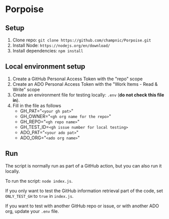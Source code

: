 # Porpoise

## Setup

1. Clone repo: `git clone https://github.com/champnic/Porpoise.git`
1. Install Node: `https://nodejs.org/en/download/`
1. Install dependencies: `npm install`

## Local environment setup

1. Create a GitHub Personal Access Token with the "repo" scope
1. Create an ADO Personal Access Token with the "Work Items - Read & Write" scope
1. Create an environment file for testing locally: `.env` (**do not check this file in**).
1. Fill in the file as follows
   * GH_PAT="`<your gh pat>`"
   * GH_OWNER="`<gh org name for the repo>`"
   * GH_REPO="`<gh repo name>`"
   * GH_TEST_ID=`<gh issue number for local testing>`
   * ADO_PAT="`<your ado pat>`"
   * ADO_ORG="`<ado org name>`"

## Run

The script is normally run as part of a GitHub action, but you can also run it locally.

To run the script: `node index.js`.

If you only want to test the GitHub information retrieval part of the code, set `ONLY_TEST_GH` to `true` in `index.js`.

If you want to test with another GitHub repo or issue, or with another ADO org, update your `.env` file.
